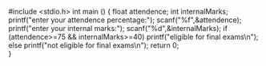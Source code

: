 #include <stdio.h>
int main () {
	float attendence;
	int internalMarks;
	printf("enter your attendence percentage:");
	scanf("%f",&attendence);
	printf("enter your internal marks:");
	scanf("%d",&internalMarks);
	if (attendence>=75 && internalMarks>=40)
       printf("eligible for final exams\n");
    else
	   printf("not eligible for final exams\n");
	return 0;   
}
